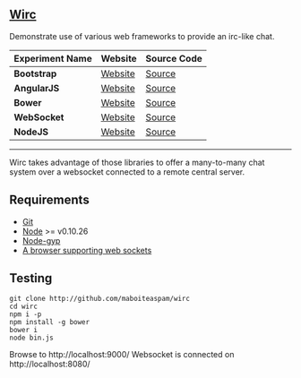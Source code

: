 ## [Wirc](https://github.com/maboiteaspam/wirc)

Demonstrate use of various web frameworks to provide an irc-like chat.


| Experiment Name | Website | Source Code |
| ------------- |-------------|-------------|
| **Bootstrap** | [Website](http://getbootstrap.com) | [Source](https://github.com/twbs/bootstrap) |
| **AngularJS** | [Website](https://angularjs.org/) | [Source](https://github.com/angular/angular.js) |
| **Bower** | [Website](http://bower.io/) | [Source](https://github.com/bower/bower) |
| **WebSocket** | [Website](https://developer.mozilla.org/fr/docs/WebSockets) | [Source](https://github.com/einaros/ws) |
| **NodeJS** | [Website](http://nodejs.org/) | [Source](https://github.com/joyent/node) |

----

Wirc takes advantage of those libraries to offer a many-to-many chat system over a websocket connected to a remote central server.

## Requirements

- [Git](http://git-scm.com/)
- [Node](http://nodejs.org/download/) >= v0.10.26
- [Node-gyp](https://github.com/TooTallNate/node-gyp/)
- [A browser supporting web sockets](http://stackoverflow.com/a/2700609)



## Testing

```
git clone http://github.com/maboiteaspam/wirc
cd wirc 
npm i -p
npm install -g bower
bower i
node bin.js
```


Browse to http://localhost:9000/
Websocket is connected on http://localhost:8080/

